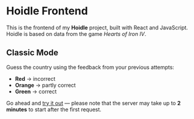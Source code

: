 # Hoidle Frontend

This is the frontend of my **Hoidle** project, built with React and JavaScript.  
Hoidle is based on data from the game *Hearts of Iron IV*.

## Classic Mode
Guess the country using the feedback from your previous attempts:

- **Red** → incorrect  
- **Orange** → partly correct  
- **Green** → correct  

Go ahead and [try it out](https://hoidle.netlify.app) — please note that the server may take up to **2 minutes** to start after the first request.

